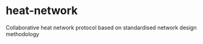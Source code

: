 # heat-network
Collaborative heat network protocol based on standardised network design methodology
